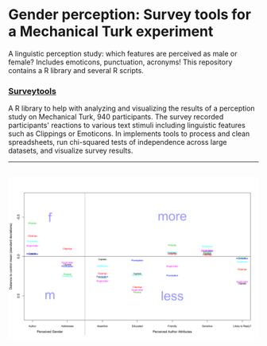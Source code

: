 # Gender perception: Survey tools for a Mechanical Turk experiment

A linguistic perception study: which features are perceived as male or female? Includes emoticons, punctuation, acronyms! 
This repository contains a R library and several R scripts. 

### [Surveytools](https://github.com/patrickschu/chapter3/blob/master/surveytools/R/surveytools.R)
A R library to help with analyzing and visualizing the results of a perception study on Mechanical Turk, 940 participants. The survey recorded participants' reactions to various text stimuli including linguistic features such as Clippings or Emoticons. In implements tools to process and clean spreadsheets, run chi-squared tests of independence across large datasets, and visualize survey results. 

---
![alt text](https://github.com/patrickschu/chapter3/blob/master/rplots/testplot_keeper%20.png "Plot feature by category")
---





